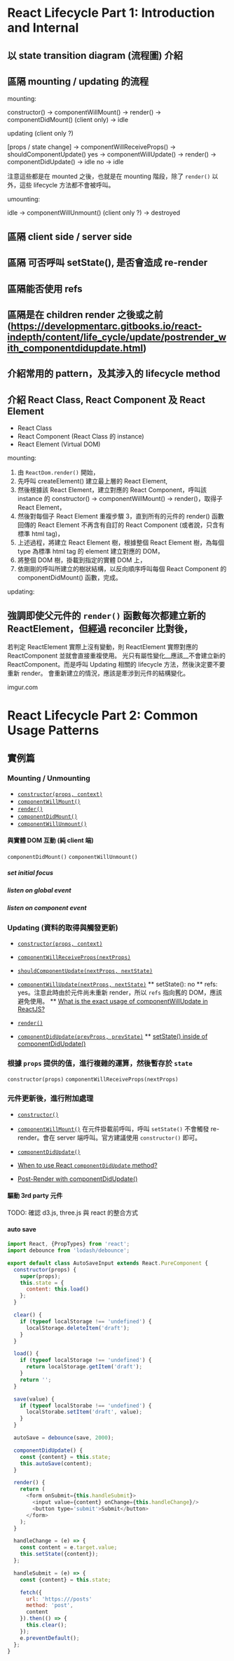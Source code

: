 # React Lifecycle Part 1: Introduction and Internal

## 以 state transition diagram (流程圖) 介紹
## 區隔 mounting / updating 的流程

mounting:

constructor() -> componentWillMount() -> render() -> componentDidMount() (client only) -> idle

updating (client only ?)

[props / state change] -> componentWillReceiveProps() -> shouldComponentUpdate()
	yes -> componentWillUpdate() -> render() -> componentDidUpdate() -> idle
	no  -> idle

注意這些都是在 mounted 之後，也就是在 mounting 階段，除了 `render()` 以外，這些 lifecycle 方法都不會被呼叫。

umounting:

idle -> componentWillUnmount() (client only ?) -> destroyed


## 區隔 client side / server side
## 區隔 可否呼叫 setState(), 是否會造成 re-render
## 區隔能否使用 refs
## 區隔是在 children render 之後或之前 (https://developmentarc.gitbooks.io/react-indepth/content/life_cycle/update/postrender_with_componentdidupdate.html)

## 介紹常用的 pattern，及其涉入的 lifecycle method

## 介紹 React Class, React Component 及 React Element

* React Class
* React Component (React Class 的 instance)
* React Element (Virtual DOM)

mounting:

1. 由 `ReactDom.render()` 開始，
2. 先呼叫 createElement() 建立最上層的 React Element,
3. 然後根據該 React Element，建立對應的 React Component，呼叫該 instance 的 constructor() -> componentWillMount() -> render()，取得子 React Element，
4. 然後對每個子 React Element 重複步驟 3，直到所有的元件的 render() 函數回傳的 React Element 不再含有自訂的 React Component (或者說，只含有標準 html tag)，
5. 上述過程，將建立 React Element 樹，根據整個 React Element 樹，為每個 type 為標準 html tag 的 element 建立對應的 DOM，
6. 將整個 DOM 樹，掛載到指定的實體 DOM 上，
7. 依剛剛的呼叫所建立的樹狀結構，以反向順序呼叫每個 React Component 的 componentDidMount() 函數，完成。

updating:



## 強調即使父元件的 `render()` 函數每次都建立新的 ReactElement，但經過 reconciler 比對後，
若判定 ReactElement 實際上沒有變動，則 ReactElement 實際對應的 ReactComponent 並就會直接重複使用。
光只有屬性變化__應該__不會建立新的 ReactComponent。而是呼叫 Updating 相關的 lifecycle 方法，然後決定要不要重新 render。
會重新建立的情況，應該是牽涉到元件的結構變化。

imgur.com

# React Lifecycle Part 2: Common Usage Patterns

## 實例篇

### Mounting / Unmounting

* [`constructor(props, context)`](https://facebook.github.io/react/docs/react-component.html#constructor)
* [`componentWillMount()`](https://facebook.github.io/react/docs/react-component.html#componentwillmount)
* [`render()`](https://facebook.github.io/react/docs/react-component.html#render)
* [`componentDidMount()`](https://facebook.github.io/react/docs/react-component.html#componentdidmount)
* [`componentWillUnmount()`](https://facebook.github.io/react/docs/react-component.html#componentwillunmount)

#### 

#### 與實體 DOM 互動 (純 client 端)

`componentDidMount()`
`componentWillUnmount()`

##### set initial focus

##### listen on global event

##### listen on component event

### Updating (資料的取得與觸發更新)

* [`constructor(props, context)`](https://facebook.github.io/react/docs/react-component.html#constructor)
* [`componentWillReceiveProps(nextProps)`](https://facebook.github.io/react/docs/react-component.html#componentwillreceiveprops)
* [`shouldComponentUpdate(nextProps, nextState)`](https://facebook.github.io/react/docs/react-component.html#shouldcomponentupdate)
* [`componentWillUpdate(nextProps, nextState)`](https://facebook.github.io/react/docs/react-component.html#componentwillupdate)
** setState(): no
** refs: yes。注意此時由於元件尚未重新 render，所以 `refs` 指向舊的 DOM，應該避免使用。
** [What is the exact usage of componentWillUpdate in ReactJS?](http://stackoverflow.com/questions/33075063/what-is-the-exact-usage-of-componentwillupdate-in-reactjs/33075514#33075514)

* [`render()`](https://facebook.github.io/react/docs/react-component.html#render)
* [`componentDidUpdate(prevProps, prevState)`](https://facebook.github.io/react/docs/react-component.html#componentdidupdate)
** [setState() inside of componentDidUpdate()](http://stackoverflow.com/questions/30528348/setstate-inside-of-componentdidupdate)


### 根據 `props` 提供的值，進行複雜的運算，然後暫存於 `state`

`constructor(props)`
`componentWillReceiveProps(nextProps)`

### 元件更新後，進行附加處理

* [`constructor()`](https://facebook.github.io/react/docs/react-component.html#constructor)

* [`componentWillMount()`](https://facebook.github.io/react/docs/react-component.html#componentwillmount)
在元件掛載前呼叫，呼叫 `setState()` 不會觸發 re-render。會在 server 端呼叫。官方建議使用 `constructor()` 即可。

* [`componentDidUpdate()`](https://facebook.github.io/react/docs/react-component.html#componentdidupdate)

* [When to use React `componentDidUpdate` method?](http://stackoverflow.com/questions/38759703/when-to-use-react-componentdidupdate-method)
* [Post-Render with componentDidUpdate()](https://developmentarc.gitbooks.io/react-indepth/content/life_cycle/update/postrender_with_componentdidupdate.html)

#### 驅動 3rd party 元件

TODO: 確認 d3.js, three.js 與 react 的整合方式

#### auto save

```js
import React, {PropTypes} from 'react';
import debounce from 'lodash/debounce';

export default class AutoSaveInput extends React.PureComponent {
  constructor(props) {
    super(props);
    this.state = {
      content: this.load()
    };
  }

  clear() {
  	if (typeof localStorage !== 'undefined') {
  	  localStorage.deleteItem('draft');
  	}
  }

  load() {
  	if (typeof localStorage !== 'undefined') {
  	  return localStorage.getItem('draft');
  	}
  	return '';
  }

  save(value) {
    if (typeof localStorabe !== 'undefined') {
	  localStorabe.setItem('draft', value);
	}
  }

  autoSave = debounce(save, 2000);

  componentDidUpdate() {
  	const {content} = this.state;
    this.autoSave(content);
  }

  render() {
  	return (
  	  <form onSubmit={this.handleSubmit}>
  	    <input value={content} onChange={this.handleChange}/>
  	    <button type='submit'>Submit</button>
  	  </form>
  	);
  }

  handleChange = (e) => {
    const content = e.target.value;
	this.setState({content});
  };

  handleSubmit = (e) => {
    const {content} = this.state;

	fetch({
	  url: 'https:///posts'
	  method: 'post',
	  content
	}).then(() => {
	  this.clear();
	});
	e.preventDefault();
  };
}
```



